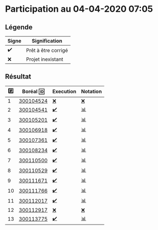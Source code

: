 # Participation au 04-04-2020 07:05

## Légende

| Signe              | Signification                 |
|--------------------|-------------------------------|
| :heavy_check_mark: | Prêt à être corrigé           |
| :x:                | Projet inexistant             |

## Résultat

|:hash:| Boréal :id:                | Execution          | Notation         |
|------|----------------------------|--------------------|------------------|
| 1 | [300104524](../300104524/b300104524.py) | [:x:](Execution.md#etudiant-300104524) | [:x:](Notation.md#etudiant-300104524) |
| 2 | [300104541](../300104541/b300104541.py) | [:heavy_check_mark:](Execution.md#etudiant-300104541) | [:bar_chart:](Notation.md#etudiant-300104541) |
| 3 | [300105201](../300105201/b300105201.py) | [:heavy_check_mark:](Execution.md#etudiant-300105201) | [:bar_chart:](Notation.md#etudiant-300105201) |
| 4 | [300106918](../300106918/b300106918.py) | [:heavy_check_mark:](Execution.md#etudiant-300106918) | [:bar_chart:](Notation.md#etudiant-300106918) |
| 5 | [300107361](../300107361/b300107361.py) | [:heavy_check_mark:](Execution.md#etudiant-300107361) | [:bar_chart:](Notation.md#etudiant-300107361) |
| 6 | [300108234](../300108234/b300108234.py) | [:heavy_check_mark:](Execution.md#etudiant-300108234) | [:bar_chart:](Notation.md#etudiant-300108234) |
| 7 | [300110500](../300110500/b300110500.py) | [:heavy_check_mark:](Execution.md#etudiant-300110500) | [:bar_chart:](Notation.md#etudiant-300110500) |
| 8 | [300110529](../300110529/b300110529.py) | [:heavy_check_mark:](Execution.md#etudiant-300110529) | [:bar_chart:](Notation.md#etudiant-300110529) |
| 9 | [300111671](../300111671/b300111671.py) | [:heavy_check_mark:](Execution.md#etudiant-300111671) | [:bar_chart:](Notation.md#etudiant-300111671) |
| 10 | [300111766](../300111766/b300111766.py) | [:heavy_check_mark:](Execution.md#etudiant-300111766) | [:bar_chart:](Notation.md#etudiant-300111766) |
| 11 | [300112017](../300112017/b300112017.py) | [:heavy_check_mark:](Execution.md#etudiant-300112017) | [:bar_chart:](Notation.md#etudiant-300112017) |
| 12 | [300112917](../300112917/b300112917.py) | [:x:](Execution.md#etudiant-300112917) | [:x:](Notation.md#etudiant-300112917) |
| 13 | [300113775](../300113775/b300113775.py) | [:heavy_check_mark:](Execution.md#etudiant-300113775) | [:bar_chart:](Notation.md#etudiant-300113775) |
